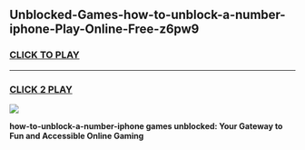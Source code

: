 
## Unblocked-Games-how-to-unblock-a-number-iphone-Play-Online-Free-z6pw9
<h3>
<a href="https://premium76.site?title=how-to-unblock-a-number-iphone&ref=26A">CLICK TO PLAY</a></h3>
<hr>

<h3>
<a href="https://premium76.site?title=how-to-unblock-a-number-iphone&ref=26A">CLICK 2 PLAY</a>
  
</h3>

<a href="https://premium76.site?title=how-to-unblock-a-number-iphone&ref=26A"><img src="https://clearcache.store/games.png"></a>


**how-to-unblock-a-number-iphone games unblocked: Your Gateway to Fun and Accessible Online Gaming**
